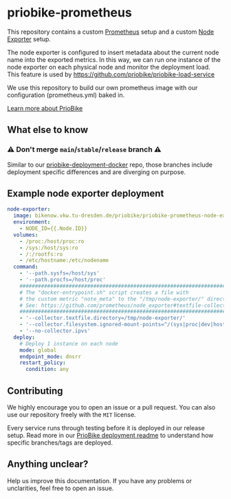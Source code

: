# priobike-prometheus

This repository contains a custom [Prometheus](https://hub.docker.com/r/prom/prometheus) setup and a custom [Node Exporter](https://github.com/prometheus/node_exporter) setup.

The node exporter is configured to insert metadata about the current node name into the exported metrics. In this way, we can run one instance of the node exporter on each physical node and monitor the deployment load. This feature is used by https://github.com/priobike/priobike-load-service

We use this repository to build our own prometheus image with our configuration (prometheus.yml) baked in.

[Learn more about PrioBike](https://github.com/priobike)

## What else to know

### ⚠️ Don't merge `main`/`stable`/`release` branch ⚠️

Similar to our [priobike-deployment-docker](https://github.com/priobike/priobike-deployment-docker) repo, those branches include deployment specific differences and are diverging on purpose.

## Example node exporter deployment

```yml
node-exporter:
  image: bikenow.vkw.tu-dresden.de/priobike/priobike-prometheus-node-exporter:main
  environment:
    - NODE_ID={{.Node.ID}}
  volumes:
    - /proc:/host/proc:ro
    - /sys:/host/sys:ro
    - /:/rootfs:ro
    - /etc/hostname:/etc/nodename
  command:
    - '--path.sysfs=/host/sys'
    - '--path.procfs=/host/proc'
    ########################################################################
    # The "docker-entrypoint.sh" script creates a file with 
    # the custom metric "note_meta" to the "/tmp/node-exporter/" directory.
    # See: https://github.com/prometheus/node_exporter#textfile-collector
    ########################################################################
    - '--collector.textfile.directory=/tmp/node-exporter/'
    - '--collector.filesystem.ignored-mount-points=^/(sys|proc|dev|host|etc|tmp)($$|/)'
    - '--no-collector.ipvs'
  deploy:
    # Deploy 1 instance on each node
    mode: global
    endpoint_mode: dnsrr
    restart_policy:
      condition: any
```

## Contributing

We highly encourage you to open an issue or a pull request. You can also use our repository freely with the `MIT` license. 

Every service runs through testing before it is deployed in our release setup. Read more in our [PrioBike deployment readme](https://github.com/priobike/.github/blob/main/wiki/deployment.md) to understand how specific branches/tags are deployed.

## Anything unclear?

Help us improve this documentation. If you have any problems or unclarities, feel free to open an issue.
